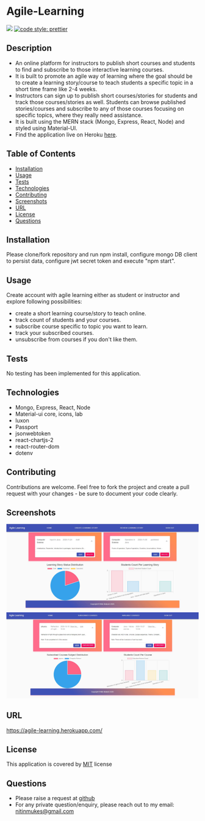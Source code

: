 # Agile-Learning
[![](https://img.shields.io/badge/License-MIT-green)](#license)
[![code style: prettier](https://img.shields.io/badge/code_style-prettier-ff69b4.svg?style=flat-square)](https://github.com/prettier/prettier)

## Description
* An online platform for instructors to publish short courses and students to find and subscribe to those interactive learning courses.
* It is built to promote an agile way of learning where the goal should be to create a learning story/course to teach students a specific topic in a short time frame like 2-4 weeks.
* Instructors can sign up to publish short courses/stories for students and track those courses/stories as well. Students can browse published stories/courses and subscribe to any of those courses focusing on specific topics, where they really need assistance. 
* It is built using the MERN stack (Mongo, Express, React, Node) and styled using Material-UI.
* Find the application live on Heroku [here](https://agile-learning.herokuapp.com/).

## Table of Contents
* [Installation](#installation)
* [Usage](#usage)
* [Tests](#tests)
* [Technologies](#technologies)
* [Contributing](#contributing)
* [Screenshots](#screenshots)
* [URL](#url)
* [License](#license)
* [Questions](#questions)

## Installation
Please clone/fork repository and run npm install, configure mongo DB client to persist data, configure jwt secret token and execute "npm start".

## Usage
Create account with agile learning either as student or instructor and explore following possibilities:
* create a short learning course/story to teach online.
* track count of students and your courses.
* subscribe course specific to topic you want to learn.
* track your subscribed courses.
* unsubscribe from courses if you don't like them.

## Tests
No testing has been implemented for this application.

## Technologies
* Mongo, Express, React, Node
* Material-ui core, icons, lab
* luxon
* Passport
* jsonwebtoken
* react-chartjs-2
* react-router-dom
* dotenv

## Contributing
Contributions are welcome. Feel free to fork the project and create a pull request with your changes - be sure to document your code clearly.

## Screenshots
![Instructor_Home](./readme/Instructor_Home.JPG)
![Student_Home](./readme/Student_Home.JPG)

## URL
https://agile-learning.herokuapp.com/

## License
This application is covered by [MIT](./LICENSE) license

## Questions
* Please raise a request at [github](https://github.com/nitinmuk)
* For any private question/enquiry, please reach out to my email: nitinmukes@gmail.com





